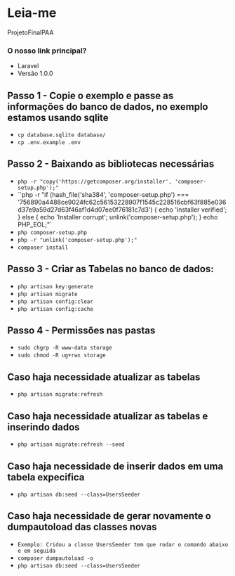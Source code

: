 # Leia-me #

ProjetoFinalPAA

### O nosso link principal? ###

* Laravel
* Versão 1.0.0

## Passo 1 - Copie o exemplo e passe as informações do banco de dados, no exemplo estamos usando sqlite ##
* `cp database.sqlite database/`
* `cp .env.example .env`

## Passo 2 - Baixando as bibliotecas necessárias ##
* `php -r "copy('https://getcomposer.org/installer', 'composer-setup.php');"`
* ``php -r "if (hash_file('sha384', 'composer-setup.php') === '756890a4488ce9024fc62c56153228907f1545c228516cbf63f885e036d37e9a59d27d63f46af1d4d07ee0f76181c7d3') { echo 'Installer   verified'; } else { echo 'Installer corrupt'; unlink('composer-setup.php'); } echo PHP_EOL;"`
* `php composer-setup.php`
* `php -r "unlink('composer-setup.php');"`
* `composer install`

## Passo 3 - Criar as Tabelas no banco de dados: ###
* `php artisan key:generate`
* `php artisan migrate`
* `php artisan config:clear`
* `php artisan config:cache`

## Passo 4 - Permissões nas pastas 
* `sudo chgrp -R www-data storage`
* `sudo chmod -R ug+rwx storage`

## Caso haja necessidade atualizar as tabelas ###
* `php artisan migrate:refresh`

## Caso haja necessidade atualizar as tabelas e inserindo dados ###
* `php artisan migrate:refresh --seed`

## Caso haja necessidade de inserir dados em uma tabela expecifica
* `php artisan db:seed --class=UsersSeeder`

## Caso haja necessidade de gerar novamente o dumpautoload das classes novas
* `Exemplo: Cridou a classe UsersSeeder tem que rodar o comando abaixo e em seguida`
* `composer dumpautoload -o`
* `php artisan db:seed --class=UsersSeeder`
